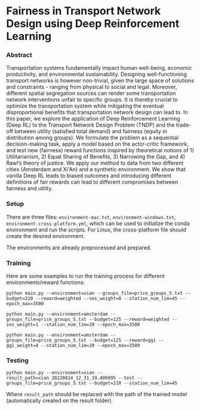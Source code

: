 # Fairness in Transport Network Design using Deep Reinforcement Learning

### Abstract
Transportation systems fundamentally impact human well-being, economic productivity, and environmental sustainability. Designing well-functioning transport networks is however non-trivial, given the large space of solutions and constraints - ranging from physical to social and legal. Moreover, different spatial segregation sources can render some transportation network interventions unfair to specific groups. It is thereby crucial to optimize the transportation system while mitigating the eventual disproportional benefits that transportation network design can lead to. In this paper, we explore the application of Deep Reinforcement Learning (Deep RL) to the Transport Network Design Problem (TNDP) and the trade-off between utility (satisfied total demand) and fairness (equity in distribution among groups). We formulate the problem as a sequential decision-making task, apply a model based on the actor-critic framework,  and test new (fairness) reward functions inspired by theoretical notions of 1) Utilitarianism, 2) Equal Sharing of Benefits, 3) Narrowing the Gap, and 4) Rawl’s theory of justice. We apply our method to data from two different cities (Amsterdam and Xi'An) and a synthetic environment. We show that vanilla Deep RL leads to biased outcomes and introducing different definitions of fair rewards can lead to different compromises between fairness and utility.


### Setup
There are three files: `environment-mac.txt`, `environment-windows.txt`, `environment-cross-platform.yml`, which can be used to initialize the conda environment and run the scripts. For Linux, the cross-platform file should create the desired environment.

The environments are already preprocessed and prepared.

### Training 
Here are some examples to run the training process for different environments/reward functions:

`python main.py --environment=xian --groups_file=price_groups_5.txt --budget=210 --reward=weighted --ses_weight=0 --station_num_lim=45 --epoch_max=3500`

`python main.py --environment=amsterdam --groups_file=price_groups_5.txt --budget=125 --reward=weighted --ses_weight=1 --station_num_lim=20 --epoch_max=3500`

`python main.py --environment=amsterdam --groups_file=price_groups_5.txt --budget=125 --reward=ggi --ggi_weight=4 --station_num_lim=20 --epoch_max=3500`

### Testing
`python main.py --environment=xian --result_path=xian_20220814_12_31_19.406095 --test --groups_file=price_groups_5.txt --budget=210 --station_num_lim=45`

Where `result_path` should be replaced with the path of the trained model (automatically created on the result folder).
